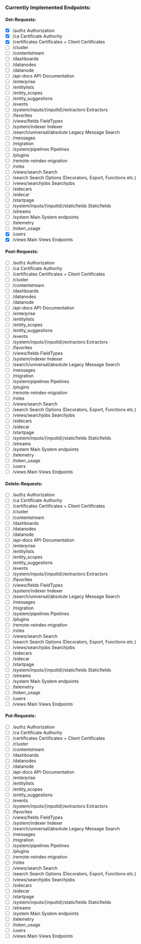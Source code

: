 ### Currently Implemented Endpoints:
#### Get-Requests:
- [x] /authz Authorization
- [x] /ca Certificate Authority
- [x] /certificates Certificates + Client Certificates
- [ ] /cluster
- [ ] /contentstream
- [ ] /dashboards
- [ ] /datanodes
- [ ] /datanode
- [ ] /api-docs API-Documentation
- [ ] /enterprise
- [ ] /entitylists
- [ ] /entity_scopes
- [ ] /entity_suggestions
- [ ] /events
- [ ] /system/inputs/{inputId}/extractors Extractors
- [ ] /favorites
- [ ] /views/fields FieldTypes
- [ ] /system/indexer Indexer
- [ ] /search/universal/absolute Legacy Message Search
- [ ] /messages
- [ ] /migration
- [ ] /system/pipelines Pipelines
- [ ] /plugins
- [ ] /remote-reindex-migration
- [ ] /roles
- [ ] /views/search Search
- [ ] /search Search Options (Decorators, Export, Functions etc.)
- [ ] /views/searchjobs Searchjobs
- [ ] /sidecars
- [ ] /sidecar
- [ ] /startpage
- [ ] /system/inputs/{inputId}/staticfields Staticfields
- [ ] /streams
- [ ] /system Main System endpoints
- [ ] /telemetry
- [ ] /token_usage
- [x] /users
- [x] /views Main Views Endpoints

#### Post-Requests:
- [ ] /authz Authorization
- [ ] /ca Certificate Authority
- [ ] /certificates Certificates + Client Certificates
- [ ] /cluster
- [ ] /contentstream
- [ ] /dashboards
- [ ] /datanodes
- [ ] /datanode
- [ ] /api-docs API-Documentation
- [ ] /enterprise
- [ ] /entitylists
- [ ] /entity_scopes
- [ ] /entity_suggestions
- [ ] /events
- [ ] /system/inputs/{inputId}/extractors Extractors
- [ ] /favorites
- [ ] /views/fields FieldTypes
- [ ] /system/indexer Indexer
- [ ] /search/universal/absolute Legacy Message Search
- [ ] /messages
- [ ] /migration
- [ ] /system/pipelines Pipelines
- [ ] /plugins
- [ ] /remote-reindex-migration
- [ ] /roles
- [ ] /views/search Search
- [ ] /search Search Options (Decorators, Export, Functions etc.)
- [ ] /views/searchjobs Searchjobs
- [ ] /sidecars
- [ ] /sidecar
- [ ] /startpage
- [ ] /system/inputs/{inputId}/staticfields Staticfields
- [ ] /streams
- [ ] /system Main System endpoints
- [ ] /telemetry
- [ ] /token_usage
- [ ] /users
- [ ] /views Main Views Endpoints

#### Delete-Requests:
- [ ] /authz Authorization
- [ ] /ca Certificate Authority
- [ ] /certificates Certificates + Client Certificates
- [ ] /cluster
- [ ] /contentstream
- [ ] /dashboards
- [ ] /datanodes
- [ ] /datanode
- [ ] /api-docs API-Documentation
- [ ] /enterprise
- [ ] /entitylists
- [ ] /entity_scopes
- [ ] /entity_suggestions
- [ ] /events
- [ ] /system/inputs/{inputId}/extractors Extractors
- [ ] /favorites
- [ ] /views/fields FieldTypes
- [ ] /system/indexer Indexer
- [ ] /search/universal/absolute Legacy Message Search
- [ ] /messages
- [ ] /migration
- [ ] /system/pipelines Pipelines
- [ ] /plugins
- [ ] /remote-reindex-migration
- [ ] /roles
- [ ] /views/search Search
- [ ] /search Search Options (Decorators, Export, Functions etc.)
- [ ] /views/searchjobs Searchjobs
- [ ] /sidecars
- [ ] /sidecar
- [ ] /startpage
- [ ] /system/inputs/{inputId}/staticfields Staticfields
- [ ] /streams
- [ ] /system Main System endpoints
- [ ] /telemetry
- [ ] /token_usage
- [ ] /users
- [ ] /views Main Views Endpoints

#### Put-Requests:
- [ ] /authz Authorization
- [ ] /ca Certificate Authority
- [ ] /certificates Certificates + Client Certificates
- [ ] /cluster
- [ ] /contentstream
- [ ] /dashboards
- [ ] /datanodes
- [ ] /datanode
- [ ] /api-docs API-Documentation
- [ ] /enterprise
- [ ] /entitylists
- [ ] /entity_scopes
- [ ] /entity_suggestions
- [ ] /events
- [ ] /system/inputs/{inputId}/extractors Extractors
- [ ] /favorites
- [ ] /views/fields FieldTypes
- [ ] /system/indexer Indexer
- [ ] /search/universal/absolute Legacy Message Search
- [ ] /messages
- [ ] /migration
- [ ] /system/pipelines Pipelines
- [ ] /plugins
- [ ] /remote-reindex-migration
- [ ] /roles
- [ ] /views/search Search
- [ ] /search Search Options (Decorators, Export, Functions etc.)
- [ ] /views/searchjobs Searchjobs
- [ ] /sidecars
- [ ] /sidecar
- [ ] /startpage
- [ ] /system/inputs/{inputId}/staticfields Staticfields
- [ ] /streams
- [ ] /system Main System endpoints
- [ ] /telemetry
- [ ] /token_usage
- [ ] /users
- [ ] /views Main Views Endpoints